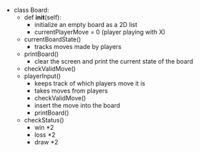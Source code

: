 * class Board:
	- def __init__(self):
		- initialize an empty board as a 2D list
		- currentPlayerMove = 0 (player playing with X)
	- currentBoardState()
		- tracks moves made by players
	- printBoard()
		- clear the screen and print the current state of the board
	- checkValidMove()
	- playerInput()
		- keeps track of which players move it is
		- takes moves from players
		- checkValidMove()
		- insert the move into the board
		- printBoard()
	- checkStatus()
		- win *2
		- loss *2
		- draw *2

